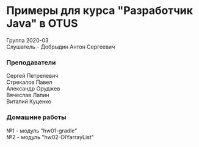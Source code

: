 ﻿# Примеры для курса "Разработчик Java" в OTUS

Группа 2020-03<br>
Слушатель - Добрыдин Антон Сергеевич

### Преподаватели
Сергей Петрелевич<br>
Стрекалов Павел<br>
Александр Оруджев<br>
Вячеслав Лапин<br>
Виталий Куценко<br>


### Домашние работы
№1 - модуль "hw01-gradle"<br>
№2 - модуль "hw02-DIYarrayList"<br>